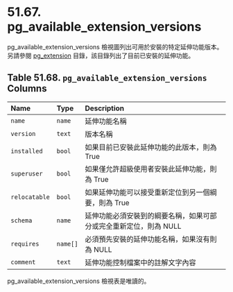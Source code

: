 # 51.67. pg\_available\_extension\_versions

pg\_available\_extension\_versions 檢視圖列出可用於安裝的特定延伸功能版本。另請參閱 [pg\_extension](pg_extension.md) 目錄，該目錄列出了目前已安裝的延伸功能。

## **Table 51.68. `pg_available_extension_versions` Columns**

| Name | Type | Description |
| :--- | :--- | :--- |
| `name` | `name` | 延伸功能名稱 |
| `version` | `text` | 版本名稱 |
| `installed` | `bool` | 如果目前已安裝此延伸功能的此版本，則為 True |
| `superuser` | `bool` | 如果僅允許超級使用者安裝此延伸功能，則為 True |
| `relocatable` | `bool` | 如果延伸功能可以接受重新定位到另一個綱要，則為 True |
| `schema` | `name` | 延伸功能必須安裝到的綱要名稱，如果可部分或完全重新定位，則為 NULL |
| `requires` | `name[]` | 必須預先安裝的延伸功能名稱，如果沒有則為 NULL |
| `comment` | `text` | 延伸功能控制檔案中的註解文字內容 |

pg\_available\_extension\_versions 檢視表是唯讀的。

